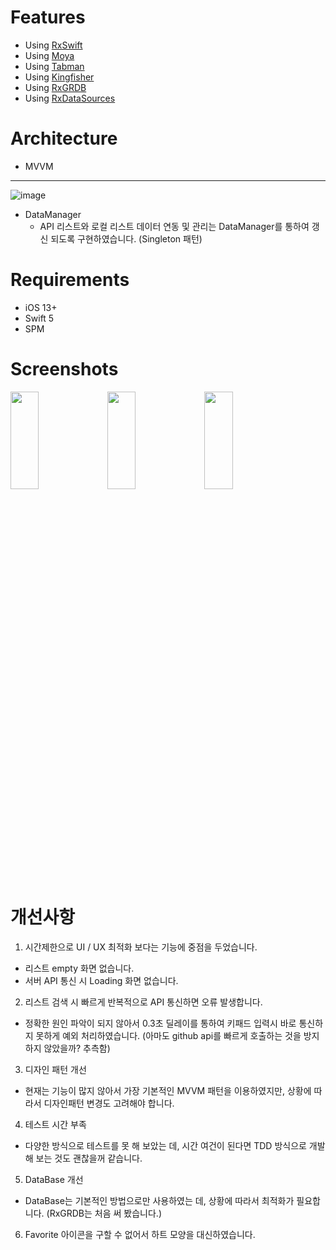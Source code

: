 Features
========
- Using [RxSwift](https://github.com/reactiveX/Rxswift.git)
- Using [Moya](https://github.com/Moya/Moya)
- Using [Tabman](https://github.com/uias/Tabman)
- Using [Kingfisher](https://github.com/onevcat/Kingfisher)
- Using [RxGRDB](https://github.com/RxSwiftCommunity/RxGRDB)
- Using [RxDataSources](https://github.com/RxSwiftCommunity/RxDataSources)

Architecture
============
- MVVM
------
![image](https://user-images.githubusercontent.com/111618993/186404825-472175e4-5009-4588-bc93-5a3790de9a18.png)

- DataManager
  + API 리스트와 로컬 리스트 데이터 연동 및 관리는 DataManager를 통하여 갱신 되도록 구현하였습니다. (Singleton 패턴)

Requirements
============
- iOS 13+
- Swift 5
- SPM

Screenshots
===========
<img src="https://user-images.githubusercontent.com/111618993/186406406-4798109a-784e-4593-b8d5-c09290d29faa.PNG" width="30%" height="20%"></img>
<img src="https://user-images.githubusercontent.com/111618993/186406432-0cc6b638-d4ac-4562-a03c-f4aca1ea9ef5.PNG" width="30%" height="20%"></img>
<img src="https://user-images.githubusercontent.com/111618993/186406446-dc2b5e19-78b5-4105-a1f2-677467096bdf.PNG" width="30%" height="20%"></img>

개선사항
======
1. 시간제한으로 UI / UX 최적화 보다는 기능에 중점을 두었습니다. 
* 리스트 empty 화면 없습니다.
* 서버 API 통신 시 Loading 화면 없습니다.
2. 리스트 검색 시 빠르게 반복적으로 API 통신하면 오류 발생합니다.
* 정확한 원인 파악이 되지 않아서 0.3초 딜레이를 통하여 키패드 입력시 바로 통신하지 못하게 예외 처리하였습니다. (아마도 github api를 빠르게 호출하는 것을 방지하지 않았을까? 추측함)
3. 디자인 패턴 개선
* 현재는 기능이 많지 않아서 가장 기본적인 MVVM 패턴을 이용하였지만, 상황에 따라서 디자인패턴 변경도 고려해야 합니다.
4. 테스트 시간 부족
* 다양한 방식으로 테스트를 못 해 보았는 데, 시간 여건이 된다면 TDD 방식으로 개발해 보는 것도 괜찮을꺼 같습니다.
5. DataBase 개선
* DataBase는 기본적인 방법으로만 사용하였는 데, 상황에 따라서 최적화가 필요합니다. (RxGRDB는 처음 써 봤습니다.)
6. Favorite 아이콘을 구할 수 없어서 하트 모양을 대신하였습니다.
